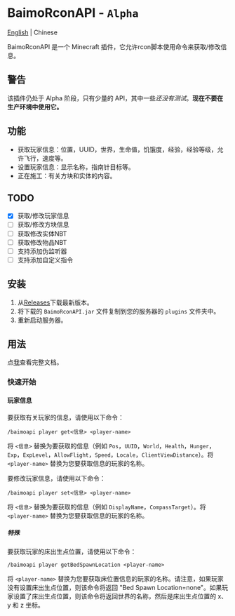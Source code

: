 # BaimoRconAPI - `Alpha`
[English](https://github.com/Zhou-Shilin/BaimoRconAPI/blob/master/README-CN.md) | Chinese

BaimoRconAPI 是一个 Minecraft 插件，它允许rcon脚本使用命令来获取/修改信息。

## 警告
该插件仍处于 Alpha 阶段，只有少量的 API，其中一些*还没有测试*。**现在不要在生产环境中使用它。**

## 功能
* 获取玩家信息：位置，UUID，世界，生命值，饥饿度，经验，经验等级，允许飞行，速度等。
* 设置玩家信息：显示名称，指南针目标等。
* 正在施工：有关方块和实体的内容。

## TODO
 - [x] 获取/修改玩家信息
 - [ ] 获取/修改方块信息
 - [ ] 获取修改实体NBT
 - [ ] 获取修改物品NBT
 - [ ] 支持添加伪监听器
 - [ ] 支持添加自定义指令

## 安装
1. 从[Releases](https://github.com/Zhou-Shilin/BaimoRconAPI/releases)下载最新版本。
2. 将下载的 `BaimoRconAPI.jar` 文件复制到您的服务器的 `plugins` 文件夹中。
3. 重新启动服务器。

## 用法
点[我](https://baimoqilin.gitbook.io/baimorconapi/documentation)查看完整文档。

### 快速开始

#### 玩家信息
要获取有关玩家的信息，请使用以下命令：
```
/baimoapi player get<信息> <player-name>
```
将 `<信息>` 替换为要获取的信息（例如 `Pos`，`UUID`，`World`，`Health`，`Hunger`，`Exp`，`ExpLevel`，`AllowFlight`，`Speed`，`Locale`，`ClientViewDistance`）。将 `<player-name>` 替换为您要获取信息的玩家的名称。

要修改玩家信息，请使用以下命令：
```
/baimoapi player set<信息> <player-name>
```
将 `<信息>` 替换为要获取的信息（例如 `DisplayName`，`CompassTarget`）。将 `<player-name>` 替换为您要获取信息的玩家的名称。

##### 特殊
要获取玩家的床出生点位置，请使用以下命令：
```
/baimoapi player getBedSpawnLocation <player-name>
```
将 `<player-name>` 替换为您要获取床位置信息的玩家的名称。请注意，如果玩家没有设置床出生点位置，则该命令将返回 "Bed Spawn Location=none"。如果玩家设置了床出生点位置，则该命令将返回世界的名称，然后是床出生点位置的 x、y 和 z 坐标。